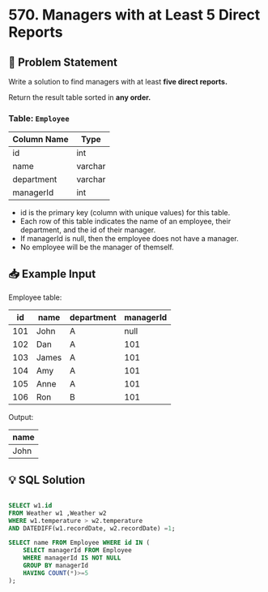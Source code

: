 # 570. Managers with at Least 5 Direct Reports

## 📝 Problem Statement
Write a solution to find managers with at least **five direct reports.**

Return the result table sorted in **any order.**


### Table:  `Employee`

| Column Name | Type    |
|-------------|---------|
| id          | int     |
| name        | varchar |
| department  | varchar |
| managerId   | int     |

 - id is the primary key (column with unique values) for this table.
 - Each row of this table indicates the name of an employee, their department, and the id of their manager.
 - If managerId is null, then the employee does not have a manager.
 - No employee will be the manager of themself.
 
## 📥 Example Input

Employee table:

| id  | name  | department | managerId |
|-----|-------|------------|-----------|
| 101 | John  | A          | null      |
| 102 | Dan   | A          | 101       |
| 103 | James | A          | 101       |
| 104 | Amy   | A          | 101       |
| 105 | Anne  | A          | 101       |
| 106 | Ron   | B          | 101       |

Output: 

| name |
|------|
| John |


## 💡 SQL Solution

```sql

SELECT w1.id
FROM Weather w1 ,Weather w2 
WHERE w1.temperature > w2.temperature
AND DATEDIFF(w1.recordDate, w2.recordDate) =1;

SELECT name FROM Employee WHERE id IN (
    SELECT managerId FROM Employee
    WHERE managerId IS NOT NULL
    GROUP BY managerId 
    HAVING COUNT(*)>=5
);
